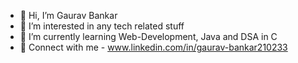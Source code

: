 - 👋 Hi, I’m Gaurav Bankar
- 👀 I’m interested in any tech related stuff
- 🌱 I’m currently learning Web-Development, Java and DSA in C
- 🔗 Connect with me - www.linkedin.com/in/gaurav-bankar210233

<!---
gaurav210233/gaurav210233 is a ✨ special ✨ repository because its `README.md` (this file) appears on your GitHub profile.
You can click the Preview link to take a look at your changes.
--->
